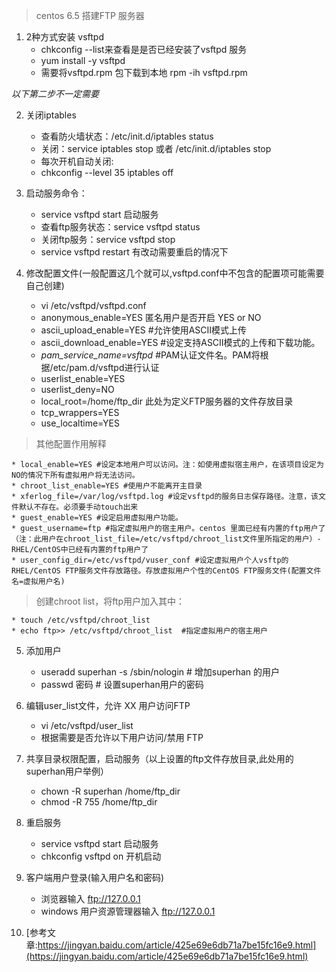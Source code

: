 >  centos 6.5 搭建FTP 服务器 
1. 2种方式安装 vsftpd
    * chkconfig --list来查看是是否已经安装了vsftpd 服务
    * yum install -y vsftpd
    * 需要将vsftpd.rpm 包下载到本地  rpm -ih vsftpd.rpm   

*以下第二步不一定需要*   

2. 关闭iptables
    * 查看防火墙状态：/etc/init.d/iptables status
    * 关闭：service iptables stop  或者 /etc/init.d/iptables stop
    * 每次开机自动关闭:
    * chkconfig --level 35 iptables off

3. 启动服务命令：
    * service vsftpd start  启动服务
    * 查看ftp服务状态：service vsftpd status
    * 关闭ftp服务：service vsftpd stop
    * service vsftpd restart 有改动需要重启的情况下  

4. 修改配置文件(一般配置这几个就可以,vsftpd.conf中不包含的配置项可能需要自己创建)  
    * vi /etc/vsftpd/vsftpd.conf
    * anonymous_enable=YES 匿名用户是否开启 YES or NO
    * ascii_upload_enable=YES #允许使用ASCII模式上传
    * ascii_download_enable=YES #设定支持ASCII模式的上传和下载功能。
    * *pam_service_name=vsftpd* #PAM认证文件名。PAM将根据/etc/pam.d/vsftpd进行认证
    * userlist_enable=YES
    * userlist_deny=NO
    * local_root=/home/ftp_dir  此处为定义FTP服务器的文件存放目录
    * tcp_wrappers=YES
    * use_localtime=YES   

> 其他配置作用解释                       
   
    * local_enable=YES #设定本地用户可以访问。注：如使用虚拟宿主用户，在该项目设定为NO的情况下所有虚拟用户将无法访问。
    * chroot_list_enable=YES #使用户不能离开主目录
    * xferlog_file=/var/log/vsftpd.log #设定vsftpd的服务日志保存路径。注意，该文件默认不存在。必须要手动touch出来
    * guest_enable=YES #设定启用虚拟用户功能。
    * guest_username=ftp #指定虚拟用户的宿主用户。centos 里面已经有内置的ftp用户了（注：此用户在chroot_list_file=/etc/vsftpd/chroot_list文件里所指定的用户）-RHEL/CentOS中已经有内置的ftp用户了
    * user_config_dir=/etc/vsftpd/vuser_conf #设定虚拟用户个人vsftp的RHEL/CentOS FTP服务文件存放路径。存放虚拟用户个性的CentOS FTP服务文件(配置文件名=虚拟用户名)    

> 创建chroot list，将ftp用户加入其中：   

    * touch /etc/vsftpd/chroot_list
    * echo ftp>> /etc/vsftpd/chroot_list  #指定虚拟用户的宿主用户

5. 添加用户
    * useradd superhan -s /sbin/nologin  # 增加superhan 的用户
    * passwd 密码  # 设置superhan用户的密码

6. 编辑user_list文件，允许 XX 用户访问FTP
    * vi /etc/vsftpd/user_list
    * 根据需要是否允许以下用户访问/禁用 FTP 

7.  共享目录权限配置，启动服务（以上设置的ftp文件存放目录,此处用的superhan用户举例）
    * chown -R superhan /home/ftp_dir
    * chmod -R 755 /home/ftp_dir 

8. 重启服务
    * service vsftpd start 启动服务
    * chkconfig vsftpd on  开机启动

9. 客户端用户登录(输入用户名和密码)
    * 浏览器输入  ftp://127.0.0.1
    * windows 用户资源管理器输入 ftp://127.0.0.1 

10. [参考文章:https://jingyan.baidu.com/article/425e69e6db71a7be15fc16e9.html](https://jingyan.baidu.com/article/425e69e6db71a7be15fc16e9.html)
